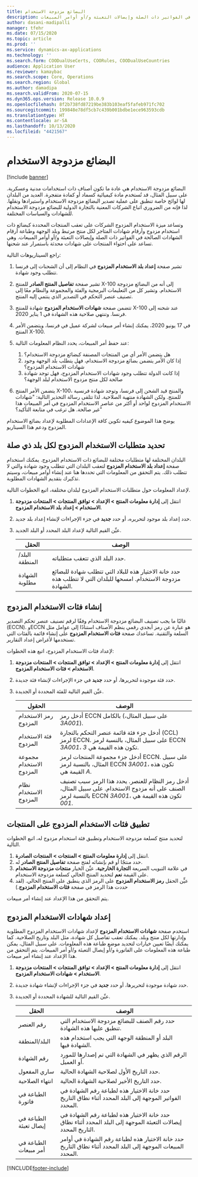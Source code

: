 ```yaml
---
title: البضائع مزدوجة الاستخدام
description: يوضح هذا الموضوع كيفية تعقب المنتجات المحددة كبضائع ذات استخدام مزدوج وأرقام شهادات المتجر لكل منتج مرتبط وبلد الوجهة وطباعة أرقام الشهادات الصالحة في الفواتير ذات الصلة وإيصالات التعبئة و/أو أوامر المبيعات.
author: dasani-madipalli
manager: tfehr
ms.date: 07/15/2020
ms.topic: article
ms.prod: ''
ms.service: dynamics-ax-applications
ms.technology: ''
ms.search.form: COODualUseCerts, COORules, COODualUseCountries
audience: Application User
ms.reviewer: kamaybac
ms.search.scope: Core, Operations
ms.search.region: Global
ms.author: damadipa
ms.search.validFrom: 2020-07-15
ms.dyn365.ops.version: Release 10.0.9
ms.openlocfilehash: 8f2b738fd87219be383b103eaf5fafeb971fc702
ms.sourcegitcommit: 199848e78df5cb7c439b001bdbe1ece963593cdb
ms.translationtype: HT
ms.contentlocale: ar-SA
ms.lasthandoff: 10/13/2020
ms.locfileid: "4421567"
---
```

# <a name="dual-use-goods"></a>البضائع مزدوجة الاستخدام

[!include [banner](../includes/banner.md)]

البضائع مزدوجة الاستخدام هي عادة ما تكون أصناف ذات استخدامات مدنية وعسكرية. على سبيل المثال، قد تُستخدم مادة كيميائية كسماد أو كمادة متفجرة. العديد من البلدان لها لوائح خاصة تنطبق على عملية تصدير البضائع مزدوجة الاستخدام واستيرادها ونقلها. لذا فإنه من الضروري اتباع الشركات المعنية بالتجارة الدولية للبضائع مزدوجة الاستخدام للشهادات والسياسات المختلفة.

وتساعد ميزة الاستخدام المزدوج الشركات على تعقب المنتجات المحددة كبضائع ذات استخدام مزدوج وأرقام شهادات المتاجر لكل منتج مرتبط وبلد الوجهة وطباعة أرقام الشهادات الصالحة في الفواتير ذات الصلة وإيصالات التعبئة و/أو أوامر المبيعات. وهي تساعد على احتواء المنتجات على شهادات محدثة باستمرار عند شحنها.

راجع السيناريوهات التالية:

1. تشير صفحة **إعداد بلد الاستخدام المزدوج** في النظام إلى أن الشحنات إلى فرنسا تتطلب وجود شهادة.
2. تشير صفحة **تفاصيل المنتج الصادر** للمنتج X-100 إلى أنه من البضائع مزدوجة الاستخدام. وتشير كل من التعليمات البرمجية والفئة والمجموعة والنظام معًا إلى تصنيف عنصر التحكم في التصدير الذي ينتمي إليه المنتج.
3. تتضمن صفحة **شهادات الاستخدام المزدوج** شهادة للمنتج X-100 عند شحنه إلى فرنسا. وتنتهي صلاحية هذه الشهادة في 1 يناير 2020.
4. في 17 يونيو 2020، يمكنك إنشاء أمر مبيعات لشركة عميل في فرنسا، ويتضمن الأمر المنتج X-100.
5. عند حفظ أمر المبيعات، يحدد النظام المعلومات التالية:

    1. هل يتضمن الأمر أي من المنتجات المصنفة كبضائع مزدوجة الاستخدام؟
    2. إذا كان الأمر يتضمن بضائع مزدوجة الاستخدام، فهل يتطلب بلد الوجهة وجود شهادات الاستخدام المزدوج؟
    3. إذا كانت الدولة تتطلب وجود شهادات الاستخدام المزدوج، فهل توجد شهادة صالحة لكل منتج مزدوج الاستخدام لبلد الوجهة؟

6. يتضمن الأمر المنتج X-100، والمنتج قيد الشحن إلى فرنسا، وتوجد شهادة فرنسية للمنتج. ولكن الشهادة منتهية الصلاحية. لذا تتلقى رسالة التحذير التالية: "شهادات الاستخدام المزدوج لواحد أو أكثر من عناصر الاستخدام المزدوج في أمر المبيعات هذا غير صالحة. هل ترغب في متابعة التأكيد؟"

يوضح هذا الموضوع كيفيه تكوين كافة الإعدادات المطلوبة لإعداد بضائع الاستخدام المزدوج ودعم هذا السيناريو.

## <a name="define-dual-use-requirements-for-each-relevant-country"></a>تحديد متطلبات الاستخدام المزدوج لكل بلد ذي صلة

البلدان المختلفة لها متطلبات مختلفة للبضائع ذات الاستخدام المزدوج. يمكنك استخدام صفحة **إعداد بلد الاستخدام المزدوج** لتعقب البلدان التي تتطلب وجود شهادة والتي لا تتطلب ذلك. يتم التحقق من المعلومات التي تحددها هنا عند إنشاء أوامر مبيعات، وسيتم تذكيرك بتقديم الشهادات المطلوبة.

لإعداد المعلومات حول متطلبات الاستخدام المزدوج لبلدان مختلفة، اتبع الخطوات التالية.

1. انتقل إلى **إدارة معلومات المنتج \> الإعداد \> توافق المنتجات \> المنتحات مزدوجة الاستخدام \> إعداد بلد الاستخدام المزدوج**.
2. حدد إعداد بلد موجود لتحريره، أو حدد **جديد** في جزء الإجراءات لإنشاء إعداد بلد جديد.
3. عيِّن القيم التالية لإعداد البلد المحدد أو البلد الجديد.

    | الحقل | ‏‏الوصف |
    |---|---|
    | البلد/المنطقة | حدد البلد الذي تتعقب متطلباته. |
    | الشهادة مطلوبة | حدد خانة الاختيار هذه للبلاد التي تتطلب شهادة للبضائع مزدوجة الاستخدام. امسحها للبلدان التي لا تتطلب هذه الشهادة. |

## <a name="create-dual-use-categories"></a>إنشاء فئات الاستخدام المزدوج

غالبًا ما يجب تصنيف البضائع مزدوجة الاستخدام وفقًا لرقم تصنيف عنصر تحكم التصدير (ECCN). وECCN هو عبارة عن رمز أبجدي رقمي ينظم الأصناف استنادًا إلى عوامل مثل السلعة والتقنية. تساعدك صفحة **فئات الاستخدام المزدوج** على إنشاء قائمة بالفئات التي تستخدمها لأغراض إعداد التقارير.

لإعداد فئات الاستخدام المزدوج‬، اتبع هذه الخطوات:

1. انتقل إلى **إدارة معلومات المنتج \> الإعداد \> توافق المنتجات \> المنتحات مزدوجة الاستخدام \> فئات الاستخدام المزدوج**.
2. حدد فئة موجودة لتحريرها، أو حدد **جديد** في جزء الإجراءات لإنشاء فئة جديدة.
3. عيِّن القيم التالية للفئة المحددة أو الجديدة.

    | الحقول | ‏‏الوصف |
    |---|---|
    | رمز الاستخدام المزدوج | أدخل رمز ECCN بالكامل (على سبيل المثال، *3A001*).|
    | فئة الاستخدام المزدوج | أدخل جزء فئة قائمة عنصر التحكم بالتجارة (CCL) لرمز ECCN. على سبيل المثال، بالنسبة لرمز ECCN *3A001*، تكون هذه القيمة هي *3*. |
    | مجموعة الاستخدام المزدوج | أدخل جزء مجموعة المنتجات لرمز ECCN. على سبيل المثال، بالنسبة لرمز ECCN *3A001*، تكون هذه القيمة هي *A*. |
    | نظام الاستخدام المزدوج | أدخل رمز النظام للعنصر. يحدد هذا الرمز سبب تصنيف الصنف على أنه مزدوج الاستخدام. على سبيل المثال، بالنسبة لرمز ECCN *3A001*، تكون هذه القيمة هي *001*. |

## <a name="apply-dual-use-categories-to-products"></a>تطبيق فئات الاستخدام المزدوج على المنتجات

لتحديد منتج كسلعة مزدوجة الاستخدام وتطبيق فئة استخدام مزدوج له، اتبع الخطوات التالية.

1. انتقل إلى **إدارة معلومات المنتج‬ \> المنتجات \> المنتجات الصادرة**.
1. حدد منتجًا أو قم بإنشائه لفتح صفحة **تفاصيل المنتج الصادر** له.
1. في علامة التبويب السريعة **التجارة الخارجية**، عيِّن الخيار **منتجات مزدوجة الاستخدام** على القيمة **نعم** لتحديد المنتج الحالي كسلعة مزدوجة الاستخدام.
1. عيٍّن الحقل **رمز الاستخدام المزدوج** على الرمز الذي ينطبق على المنتج الحالي. (لقد حددت هذا الرمز في صفحة **فئات الاستخدام المزدوج**.)

يتم التحقق من هذا الإعداد عند إنشاء أمر مبيعات.

## <a name="set-up-dual-use-certificates"></a>إعداد شهادات الاستخدام المزدوج

استخدم صفحة **شهادات الاستخدام المزدوج** لإعداد شهادات الاستخدام المزدوج المطلوبة وإدارتها لكل منتج وبلد. يمكنك تعقب تفاصيل كل شهادة، مثل البلد وتاريخ الصلاحية. كما يمكنك أيضًا تعيين خيارات لتحديد موضع طباعة هذه المعلومات. على سبيل المثال، يمكن طباعة هذه المعلومات على الفاتورة و/أو إيصال التعبئة و/أو أمر المبيعات. يتم التحقق من هذا الإعداد عند إنشاء أمر مبيعات.

1. انتقل إلى **إدارة معلومات المنتج \> الإعداد \> توافق المنتجات \> المنتحات مزدوجة الاستخدام \> شهادات الاستخدام المزدوج**.
2. حدد شهادة موجودة لتحريرها، أو حدد **جديد** في جزء الإجراءات لإنشاء شهادة جديدة.
3. عيِّن القيم التالية للشهادة المحددة أو الجديدة.

    | الحقل | ‏‏الوصف |
    |---|---|
    | رقم العنصر | حدد رقم الصنف للبضائع مزدوجة الاستخدام التي تنطبق عليها هذه الشهادة. |
    | البلد/المنطقة | البلد أو المنطقة الوجهة التي يجب استخدام هذه الشهادة فيها. |
    | رقم الشهادة | الرقم الذي يظهر في الشهادة التي تم إصدارها للمورد أو العميل. |
    | ساري المفعول | حدد التاريخ الأول لصلاحية الشهادة الحالية.|
    | انتهاء الصلاحية | حدد التاريخ الأخير لصلاحية الشهادة الحالية. |
    | الطباعة في فاتورة | حدد خانة الاختيار هذه لطباعة رقم الشهادة في الفواتير الموجهة إلى البلد المحدد أثناء نطاق التاريخ المحدد. |
    | الطباعة في إيصال تعبئة | حدد خانة الاختيار هذه لطباعة رقم الشهادة في إيصالات التعبئة الموجهة إلى البلد المحدد أثناء نطاق التاريخ المحدد. |
    | الطباعة في أمر مبيعات | حدد خانة الاختيار هذه لطباعة رقم الشهادة في أوامر المبيعات الموجهة إلى البلد المحدد أثناء نطاق التاريخ المحدد. |


[!INCLUDE[footer-include](../../includes/footer-banner.md)]